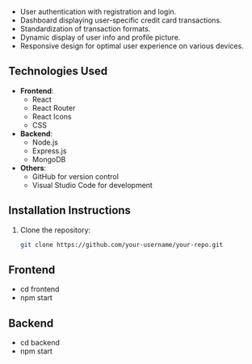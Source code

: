 - User authentication with registration and login.
- Dashboard displaying user-specific credit card transactions.
- Standardization of transaction formats.
- Dynamic display of user info and profile picture.
- Responsive design for optimal user experience on various devices.

## Technologies Used

- **Frontend**: 
  - React
  - React Router
  - React Icons
  - CSS
- **Backend**: 
  - Node.js
  - Express.js
  - MongoDB
- **Others**: 
  - GitHub for version control
  - Visual Studio Code for development

## Installation Instructions

1. Clone the repository:
   ```bash
   git clone https://github.com/your-username/your-repo.git
## Frontend
  - cd frontend
  - npm start

## Backend
  - cd backend
  - npm start


